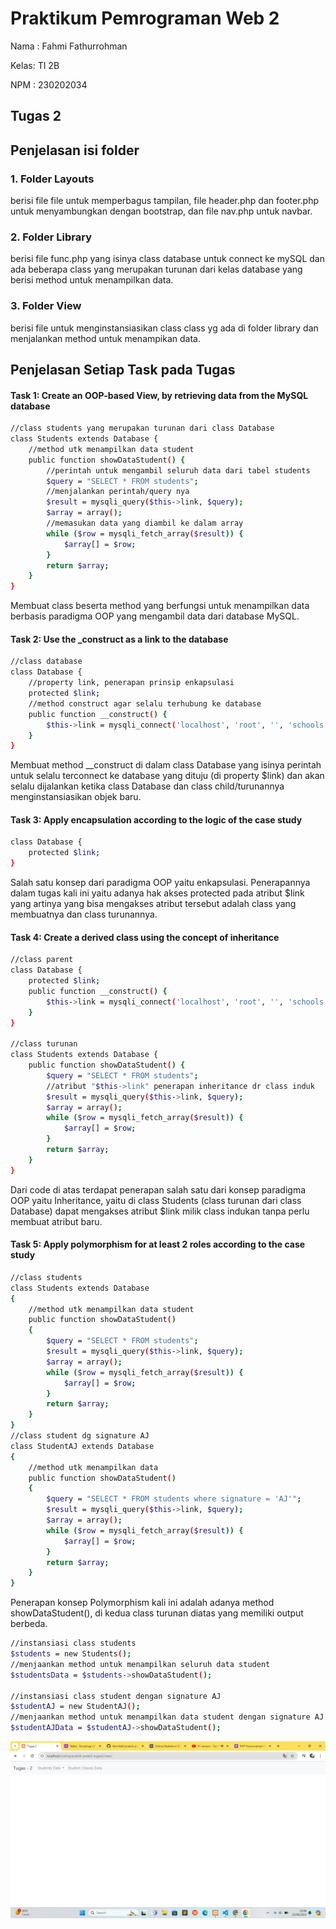 # Praktikum Pemrograman Web 2
Nama : Fahmi Fathurrohman

Kelas: TI 2B

NPM  : 230202034
## Tugas 2
## Penjelasan isi folder
### 1. Folder Layouts
berisi file file untuk memperbagus tampilan, file header.php dan footer.php untuk menyambungkan dengan bootstrap, dan file nav.php untuk navbar. 
### 2. Folder Library
berisi file func.php yang isinya class database untuk connect ke mySQL dan ada beberapa class yang merupakan turunan dari kelas database yang berisi method untuk menampilkan data.
### 3. Folder View
berisi file untuk menginstansiasikan class class yg ada di folder library dan menjalankan method untuk menampikan data.
## Penjelasan Setiap Task pada Tugas
#### Task 1: Create an OOP-based View, by retrieving data from the MySQL database
```sh
//class students yang merupakan turunan dari class Database
class Students extends Database {
    //method utk menampilkan data student
    public function showDataStudent() {
        //perintah untuk mengambil seluruh data dari tabel students
        $query = "SELECT * FROM students";
        //menjalankan perintah/query nya
        $result = mysqli_query($this->link, $query);
        $array = array();
        //memasukan data yang diambil ke dalam array
        while ($row = mysqli_fetch_array($result)) {
            $array[] = $row;
        }
        return $array;
    }
}
```
Membuat class beserta method yang berfungsi untuk menampilkan data berbasis paradigma OOP yang mengambil data dari database MySQL.
#### Task 2: Use the _construct as a link to the database
```sh
//class database
class Database {
    //property link, penerapan prinsip enkapsulasi
    protected $link;
    //method construct agar selalu terhubung ke database
    public function __construct() {
        $this->link = mysqli_connect('localhost', 'root', '', 'schools');
    }
}
```
Membuat method __construct di dalam class Database yang isinya perintah untuk selalu terconnect ke database yang dituju (di property $link) dan akan selalu dijalankan ketika class Database dan class child/turunannya menginstansiasikan objek baru.
#### Task 3: Apply encapsulation according to the logic of the case study
```sh
class Database {
    protected $link;
}
```
Salah satu konsep dari paradigma OOP yaitu enkapsulasi. Penerapannya dalam tugas kali ini yaitu adanya hak akses protected pada atribut $link yang artinya yang bisa mengakses atribut tersebut adalah class yang membuatnya dan class turunannya.
#### Task 4: Create a derived class using the concept of inheritance
```sh
//class parent
class Database {
    protected $link;
    public function __construct() {
        $this->link = mysqli_connect('localhost', 'root', '', 'schools');
    }
}

//class turunan
class Students extends Database {
    public function showDataStudent() {
        $query = "SELECT * FROM students";
        //atribut "$this->link" penerapan inheritance dr class induk
        $result = mysqli_query($this->link, $query);
        $array = array();
        while ($row = mysqli_fetch_array($result)) {
            $array[] = $row;
        }
        return $array;
    }
}
```
Dari code di atas terdapat penerapan salah satu dari konsep paradigma OOP yaitu Inheritance, yaitu di class Students (class turunan dari class Database) dapat mengakses atribut $link milik class indukan tanpa perlu membuat atribut baru.
#### Task 5: Apply polymorphism for at least 2 roles according to the case study
```sh
//class students
class Students extends Database
{
    //method utk menampilkan data student
    public function showDataStudent()
    {
        $query = "SELECT * FROM students";
        $result = mysqli_query($this->link, $query);
        $array = array();
        while ($row = mysqli_fetch_array($result)) {
            $array[] = $row;
        }
        return $array;
    }
}
//class student dg signature AJ
class StudentAJ extends Database
{
    //method utk menampilkan data
    public function showDataStudent()
    {
        $query = "SELECT * FROM students where signature = 'AJ'";
        $result = mysqli_query($this->link, $query);
        $array = array();
        while ($row = mysqli_fetch_array($result)) {
            $array[] = $row;
        }
        return $array;
    }
}
```
Penerapan konsep Polymorphism kali ini adalah adanya method showDataStudent(), di kedua class turunan diatas yang memiliki output berbeda.
```sh
//instansiasi class students
$students = new Students();
//menjaankan method untuk menampilkan seluruh data student
$studentsData = $students->showDataStudent();

//instansiasi class student dengan signature AJ
$studentAJ = new StudentAJ();
//menjaankan method untuk menampilkan data student dengan signature AJ
$studentAJData = $studentAJ->showDataStudent();
```
![Halaman index](images/index.png)